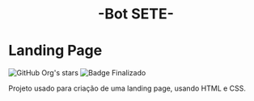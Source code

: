 # <h1 align="center"> -Bot SETE- </h1>
# Landing Page 

![GitHub Org's stars](https://img.shields.io/github/stars/anagiulias?style=social)
![Badge Finalizado](https://img.shields.io/badge/STATUS-FINALIDADO-<BRIGHTGREEN)

Projeto usado para criação de uma landing page, usando HTML e CSS.
